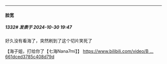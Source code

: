 ﻿
*****

####  脸宽  
##### 1332#       发表于 2024-10-30 19:47

好久没有看海了，突然刷到了这个切片笑死了

【海子姐，打给你了【七海Nana7mi】】 [https://www.bilibili.com/video/B ... 661dced3785c408d79d](https://www.bilibili.com/video/BV1Fm411S7bG/?share_source=copy_web&amp;vd_source=80d31e4f38d34661dced3785c408d79d)

